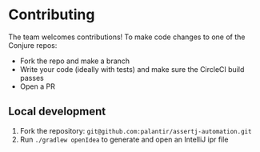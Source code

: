# Contributing

The team welcomes contributions!  To make code changes to one of the Conjure repos:

- Fork the repo and make a branch
- Write your code (ideally with tests) and make sure the CircleCI build passes
- Open a PR

## Local development

1. Fork the repository: `git@github.com:palantir/assertj-automation.git`
1. Run `./gradlew openIdea` to generate and open an IntelliJ ipr file
